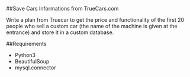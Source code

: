 ##Save Cars Informations from TrueCars.com

Write a plan from Truecar to get the price and functionality of the first 20 people who sell a custom car (the name of the machine is given at the entrance) and store it in a custom database.


##Requirements

- Python3
- BeautifulSoup
- mysql.connector

